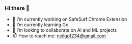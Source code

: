 ### Hi there 👋
- 🔭 I’m currently working on SafeSurf Chrome Extension
- 🌱 I’m currently learning Go
- 👯 I’m looking to collaborate on AI and ML projects
- 📫 How to reach me: neilgo1234@gmail.com
<!--
**Neildagr8/Neildagr8** is a ✨ _special_ ✨ repository because its `README.md` (this file) appears on your GitHub profile.

Here are some ideas to get you started:




- 🤔 I’m looking for help with ...
- 💬 Ask me about ...

- 😄 Pronouns: ...
- ⚡ Fun fact: ...
-->
